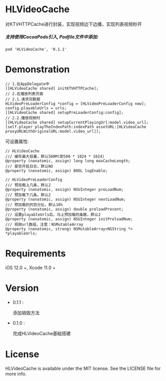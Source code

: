 # HLVideoCache

对KTVHTTPCache进行封装，实现视频边下边播，实现列表视频秒开

##### 支持使用CocoaPods引入, Podfile文件中添加:

```objc
pod 'HLVideoCache', '0.1.1'
```

# Demonstration

```objc
// 1.在AppDelegate中
[[HLVideoCache shared] initKTVHTTPCache];
// 2.在播放列表页面
// 2.1.请求完数据
HLVideoPreLoaderConfig *config = [HLVideoPreLoaderConfig new];
config.playableUrls = urls;
[[HLVideoCache shared] setupPreLoaderConfig:config];
// 2.2.播放视频时
[[HLVideoCache shared] setupCurrentPlayingUrl:model.video_url];
[self.player playTheIndexPath:indexPath assetURL:[HLVideoCache proxyURLWithOriginalURL:model.video_url]];
```

可设置属性:<p>

```objc
// HLVideoCache
/// 缓存最大容量，默认500M(即500 * 1024 * 1024)
@property (nonatomic, assign) long long maxCacheLength;
/// 是否开启日志，默认NO
@property (nonatomic, assign) BOOL logEnable; 

// HLVideoPreLoaderConfig
/// 预加载上几条，默认2
@property (nonatomic, assign) NSUInteger preLoadNum;
/// 预加载下几条，默认2
@property (nonatomic, assign) NSUInteger nextLoadNum;
/// 预加载的的百分比，默认10%
@property (nonatomic, assign) double preloadPrecent;
/// 设置playableUrls后，马上预加载的条数，默认2
@property (nonatomic, assign) NSUInteger initPreloadNum;
/// 视频url数组，注意：NSMutableArray
@property (nonatomic, strong) NSMutableArray<NSString *> *playableUrls;
```

# Requirements

iOS 12.0 +, Xcode 11.0 +

# Version

* 0.1.1 :
  
  添加销毁方法

* 0.1.0 :
  
  完成HLVideoCache基础搭建

# License

HLVideoCache is available under the MIT license. See the LICENSE file for more info.
